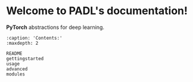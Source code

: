 # Welcome to PADL's documentation!

**PyTorch** abstractions for deep learning.

```{toctree}
:caption: 'Contents:'
:maxdepth: 2

README
gettingstarted
usage
advanced
modules
```
